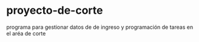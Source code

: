 # proyecto-de-corte
programa para gestionar datos de de ingreso y programación de tareas en el aréa de corte
